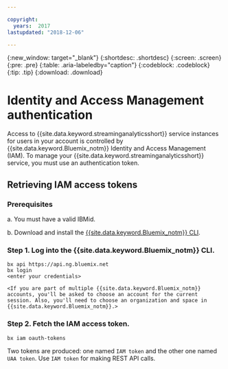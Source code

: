 ```yaml
---

copyright:
  years:  2017
lastupdated: "2018-12-06"

---
```


{:new_window: target="_blank"}
{:shortdesc: .shortdesc}
{:screen: .screen}
{:pre: .pre}
{:table: .aria-labeledby="caption"}
{:codeblock: .codeblock}
{:tip: .tip}
{:download: .download}


# Identity and Access Management authentication

Access to {{site.data.keyword.streaminganalyticsshort}} service instances for users in your account is controlled by {{site.data.keyword.Bluemix_notm}} Identity and Access Management (IAM). To manage your {{site.data.keyword.streaminganalyticsshort}} service, you must use an authentication token.

## Retrieving IAM access tokens

### Prerequisites

a. You must have a valid IBMid.

b. Download and install the [{{site.data.keyword.Bluemix_notm}} CLI](https://{DomainName}/docs/cli/reference/bluemix_cli/get_started.html#getting-started).

### Step 1. Log into the {{site.data.keyword.Bluemix_notm}} CLI.

```
bx api https://api.ng.bluemix.net
bx login
<enter your credentials>

<If you are part of multiple {{site.data.keyword.Bluemix_notm}} accounts, you'll be asked to choose an account for the current session. Also, you'll need to choose an organization and space in {{site.data.keyword.Bluemix_notm}}.>
```

### Step 2. Fetch the IAM access token.

```
bx iam oauth-tokens
```

Two tokens are produced: one named `IAM token` and the other one named `UAA token`. Use `IAM token` for making REST API calls.
